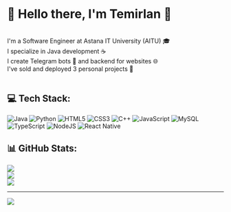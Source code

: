 # 👋 Hello there, I'm Temirlan 👀<br>
<br>
I'm a Software Engineer at Astana IT University (AITU) 🎓  <br>
I specialize in Java development ☕  <br>
I create Telegram bots 🤖 and backend for websites 🌐  <br>
I've sold and deployed 3 personal projects 🚀<br>

<br>


## 💻 Tech Stack:
![Java](https://img.shields.io/badge/java-%23ED8B00.svg?style=for-the-badge&logo=openjdk&logoColor=white) ![Python](https://img.shields.io/badge/python-3670A0?style=for-the-badge&logo=python&logoColor=ffdd54) ![HTML5](https://img.shields.io/badge/html5-%23E34F26.svg?style=for-the-badge&logo=html5&logoColor=white) ![CSS3](https://img.shields.io/badge/css3-%231572B6.svg?style=for-the-badge&logo=css3&logoColor=white) ![C++](https://img.shields.io/badge/c++-%2300599C.svg?style=for-the-badge&logo=c%2B%2B&logoColor=white) ![JavaScript](https://img.shields.io/badge/javascript-%23323330.svg?style=for-the-badge&logo=javascript&logoColor=%23F7DF1E) ![MySQL](https://img.shields.io/badge/mysql-4479A1.svg?style=for-the-badge&logo=mysql&logoColor=white) ![TypeScript](https://img.shields.io/badge/typescript-%23007ACC.svg?style=for-the-badge&logo=typescript&logoColor=white) ![NodeJS](https://img.shields.io/badge/node.js-6DA55F?style=for-the-badge&logo=node.js&logoColor=white) ![React Native](https://img.shields.io/badge/react_native-%2320232a.svg?style=for-the-badge&logo=react&logoColor=%2361DAFB)
## 📊 GitHub Stats:
![](https://github-readme-stats.vercel.app/api?username=siirio&theme=calm&hide_border=false&include_all_commits=false&count_private=false)<br/>
![](https://nirzak-streak-stats.vercel.app/?user=siirio&theme=calm&hide_border=false)<br/>
![](https://github-readme-stats.vercel.app/api/top-langs/?username=siirio&theme=calm&hide_border=false&include_all_commits=false&count_private=false&layout=compact)

---
[![](https://visitcount.itsvg.in/api?id=siirio&icon=0&color=0)](https://visitcount.itsvg.in)
